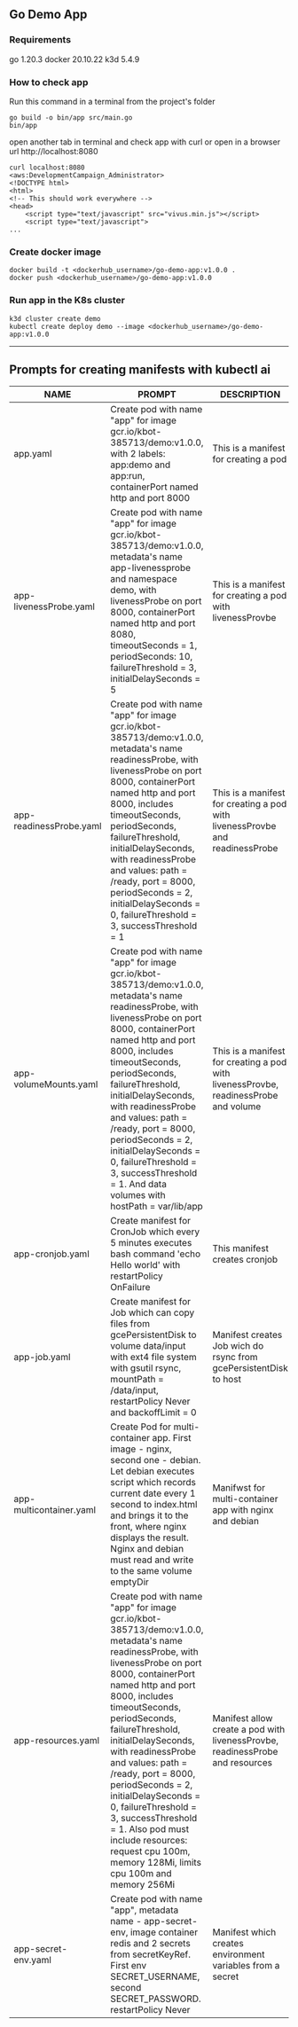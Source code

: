 ## Go Demo App

### Requirements
go 1.20.3
docker 20.10.22
k3d 5.4.9

### How to check app

Run this command in a terminal from the project's folder

```
go build -o bin/app src/main.go
bin/app

```
open another tab in terminal and check app with curl or open in a browser url http://localhost:8080


``` 
curl localhost:8080                                                                                                                                                                                     <aws:DevelopmentCampaign_Administrator>
<!DOCTYPE html>
<html>
<!-- This should work everywhere -->
<head>
    <script type="text/javascript" src="vivus.min.js"></script>
    <script type="text/javascript">
...
```

### Create docker image 

``` 
docker build -t <dockerhub_username>/go-demo-app:v1.0.0 .
docker push <dockerhub_username>/go-demo-app:v1.0.0

```

### Run app in the K8s cluster

``` 
k3d cluster create demo
kubectl create deploy demo --image <dockerhub_username>/go-demo-app:v1.0.0
```

---


## Prompts for creating manifests with kubectl ai

| NAME | PROMPT | DESCRIPTION | EXAMPLE |
| --- | --- | --- | --- |
| app.yaml | Create pod with name "app" for image gcr.io/kbot-385713/demo:v1.0.0, with 2 labels: app:demo and app:run, containerPort named http and port 8000 | This is a manifest for creating a pod | [Example](https://github.com/oleksiihead/go-demo-app/blob/main/yaml/app.yaml) |
| app-livenessProbe.yaml | Create pod with name "app" for image gcr.io/kbot-385713/demo:v1.0.0, metadata's name app-livenessprobe and namespace demo, with livenessProbe on port 8000, containerPort named http and port 8080, timeoutSeconds = 1, periodSeconds: 10, failureThreshold = 3, initialDelaySeconds = 5 | This is a manifest for creating a pod with livenessProvbe | [Example](https://github.com/oleksiihead/go-demo-app/blob/main/yaml/app-livenessProbe.yaml) | 
| app-readinessProbe.yaml | Create pod with name "app" for image gcr.io/kbot-385713/demo:v1.0.0, metadata's name readinessProbe, with livenessProbe on port 8000, containerPort named http and port 8000, includes timeoutSeconds, periodSeconds, failureThreshold, initialDelaySeconds, with readinessProbe and values: path = /ready, port = 8000, periodSeconds = 2, initialDelaySeconds = 0, failureThreshold = 3, successThreshold = 1 | This is a manifest for creating a pod with livenessProvbe and readinessProbe | [Example](https://github.com/oleksiihead/go-demo-app/blob/main/yaml/app-readinessProbe.yaml) |
| app-volumeMounts.yaml |Create pod with name "app" for image gcr.io/kbot-385713/demo:v1.0.0, metadata's name readinessProbe, with livenessProbe on port 8000, containerPort named http and port 8000, includes timeoutSeconds, periodSeconds, failureThreshold, initialDelaySeconds, with readinessProbe and values: path = /ready, port = 8000, periodSeconds = 2, initialDelaySeconds = 0, failureThreshold = 3, successThreshold = 1. And data volumes with hostPath = var/lib/app | This is a manifest for creating a pod with livenessProvbe, readinessProbe and volume | [Example](https://github.com/oleksiihead/go-demo-app/blob/main/yaml/app-volumeMounts.yaml) |
| app-cronjob.yaml | Create manifest for CronJob which every 5 minutes executes bash command 'echo Hello world' with restartPolicy OnFailure | This manifest creates cronjob | [Example](https://github.com/oleksiihead/go-demo-app/blob/main/yaml/app-cronjob.yaml) |
| app-job.yaml | Create manifest for Job which can copy files from gcePersistentDisk to volume data/input with ext4 file system with gsutil rsync, mountPath = /data/input, restartPolicy Never and backoffLimit = 0 | Manifest creates Job wich do rsync from gcePersistentDisk to host | [Example](https://github.com/oleksiihead/go-demo-app/blob/main/yaml/app-job.yaml) |
| app-multicontainer.yaml | Create Pod for multi-container app. First image - nginx, second one - debian. Let debian executes script which records current date every 1 second to index.html and brings it to the front, where nginx displays the result. Nginx and debian must read and write to the same volume emptyDir | Manifwst for multi-container app with nginx and debian | [Example](https://github.com/oleksiihead/go-demo-app/blob/main/yaml/app-multicontainer.yaml) |
| app-resources.yaml | Create pod with name "app" for image gcr.io/kbot-385713/demo:v1.0.0, metadata's name readinessProbe, with livenessProbe on port 8000, containerPort named http and port 8000, includes timeoutSeconds, periodSeconds, failureThreshold, initialDelaySeconds, with readinessProbe and values: path = /ready, port = 8000, periodSeconds = 2, initialDelaySeconds = 0, failureThreshold = 3, successThreshold = 1. Also pod must include resources: request cpu 100m, memory 128Mi, limits cpu 100m and memory 256Mi | Manifest allow create a pod with livenessProvbe, readinessProbe and resources  | [Example](https://github.com/oleksiihead/go-demo-app/blob/main/yaml/app-resources.yaml) |
| app-secret-env.yaml | Create pod with name "app", metadata name - app-secret-env, image container redis and 2 secrets from secretKeyRef. First env SECRET_USERNAME, second SECRET_PASSWORD. restartPolicy Never | Manifest which creates environment variables from a secret  | [Example](https://github.com/oleksiihead/go-demo-app/blob/main/yaml/app-secret-env.yaml) |
